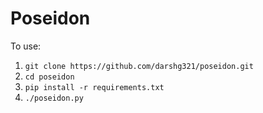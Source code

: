 # Poseidon

To use:

1. `git clone https://github.com/darshg321/poseidon.git`
2. `cd poseidon`
3. `pip install -r requirements.txt`
4. `./poseidon.py`